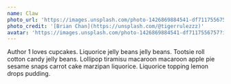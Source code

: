 ```yaml
---
name: Claw
photo_url: 'https://images.unsplash.com/photo-1426869884541-df7117556757?ixlib=rb-0.3.5&ixid=eyJhcHBfaWQiOjEyMDd9&s=6f3f4a6f359875679161702e81f2337a&auto=format&fit=crop&w=1200&q=80'
photo_credit: '[Brian Chan](https://unsplash.com/@tigerrulezzz)'
avatar: 'https://images.unsplash.com/photo-1426869884541-df7117556757?ixlib=rb-0.3.5&ixid=eyJhcHBfaWQiOjEyMDd9&s=6f3f4a6f359875679161702e81f2337a&auto=format&fit=crop&w=160&q=80'
---
```

Author 1 loves cupcakes. Liquorice jelly beans jelly beans. Tootsie roll cotton candy jelly beans. Lollipop tiramisu macaroon macaroon apple pie sesame snaps carrot cake marzipan liquorice. Liquorice topping lemon drops pudding.
